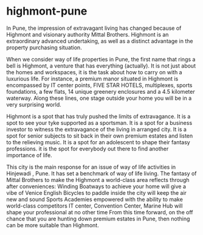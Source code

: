 # highmont-pune
In Pune, the impression of extravagant living has changed because of Highmont and visionary authority Mittal Brothers. Highmont is an extraordinary advanced undertaking, as well as a distinct advantage in the property purchasing situation. 

When we consider way of life properties in Pune, the first name that rings a bell is Highmont, a venture that has everything (actually). It is not just about the homes and workspaces, it is the task about how to carry on with a luxurious life. For instance, a premium manor situated in Highmont is encompassed by IT center points, FIVE STAR HOTELS, multiplexes, sports foundations, a few flats, 14 unique greenery enclosures and a 4.5 kilometer waterway. Along these lines, one stage outside your home you will be in a very surprising world. 

Highmont is a spot that has truly pushed the limits of extravagance. It is a spot to see your tyke supported as a sportsman. It is a spot for a business investor to witness the extravagance of the living in arranged city. It is a spot for senior subjects to sit back in their own premium estates and listen to the relieving music. It is a spot for an adolescent to shape their fantasy professions. it is the spot for everybody out there to find another importance of life. 

This city is the main response for an issue of way of life activities in Hinjewadi , Pune. It has set a benchmark of way of life living. The fantasy of Mittal Brothers to make the Highmont a world-class area reflects through after conveniences: 
Winding Boatways to achieve your home will give a vibe of Venice 
English Bicycles to paddle inside the city will keep the air new and sound 
Sports Academies empowered with the ability to make world-class competitors 
IT center, Convention Center, Marine Hub will shape your professional at no other time 
From this time forward, on the off chance that you are hunting down premium estates in Pune, then nothing can be more suitable than Highmont.
